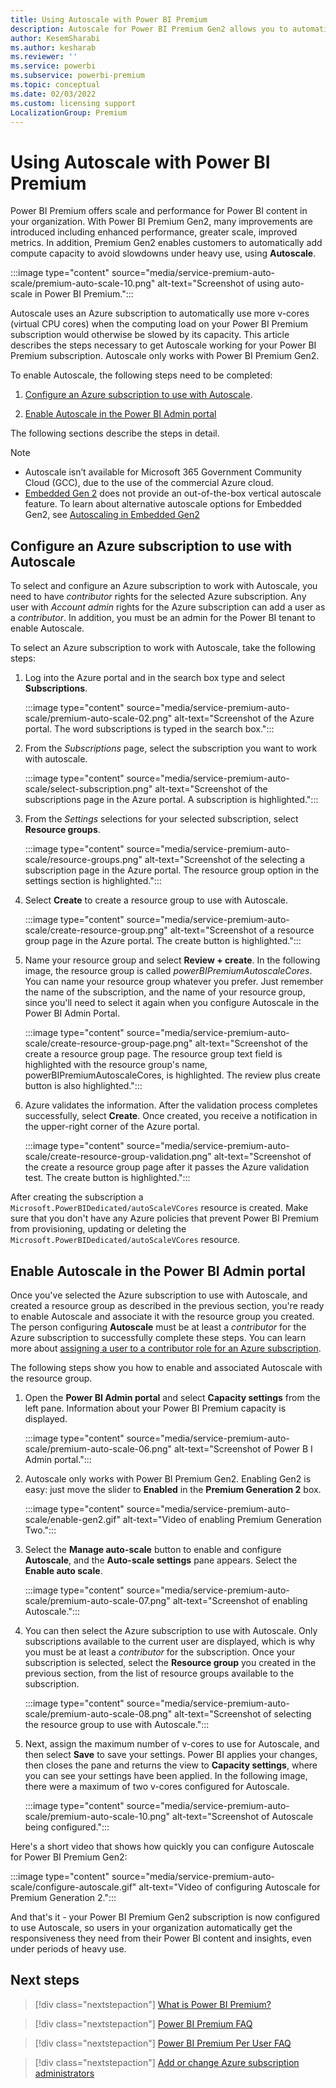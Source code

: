 ```yaml
---
title: Using Autoscale with Power BI Premium
description: Autoscale for Power BI Premium Gen2 allows you to automatically scale processing power to meet your Power BI user requirements
author: KesemSharabi
ms.author: kesharab
ms.reviewer: ''
ms.service: powerbi
ms.subservice: powerbi-premium
ms.topic: conceptual
ms.date: 02/03/2022
ms.custom: licensing support
LocalizationGroup: Premium
---
```


# Using Autoscale with Power BI Premium

Power BI Premium offers scale and performance for Power BI content in your organization. With Power BI Premium Gen2, many improvements are introduced including enhanced performance, greater scale, improved metrics. In addition, Premium Gen2 enables customers to automatically add compute capacity to avoid slowdowns under heavy use, using **Autoscale**.

:::image type="content" source="media/service-premium-auto-scale/premium-auto-scale-10.png" alt-text="Screenshot of using auto-scale in Power BI Premium.":::

Autoscale uses an Azure subscription to automatically use more v-cores (virtual CPU cores) when the computing load on your Power BI Premium subscription would otherwise be slowed by its capacity. This article describes the steps necessary to get Autoscale working for your Power BI Premium subscription. Autoscale only works with Power BI Premium Gen2.

To enable Autoscale, the following steps need to be completed:

1. [Configure an Azure subscription to use with Autoscale](#configure-an-azure-subscription-to-use-with-autoscale).

2. [Enable Autoscale in the Power BI Admin portal](#enable-autoscale-in-the-power-bi-admin-portal)

The following sections describe the steps in detail.

>[!NOTE]
>* Autoscale isn’t available for Microsoft 365 Government Community Cloud (GCC), due to the use of the commercial Azure cloud.
>* [Embedded Gen 2](../developer/embedded/power-bi-embedded-generation-2.md) does not provide an out-of-the-box vertical autoscale feature. To learn about alternative autoscale options for Embedded Gen2, see [Autoscaling in Embedded Gen2](../developer/embedded/power-bi-embedded-generation-2.md#autoscaling-in-embedded-gen2)

## Configure an Azure subscription to use with Autoscale

To select and configure an Azure subscription to work with Autoscale, you need to have *contributor* rights for the selected Azure subscription. Any user with *Account admin* rights for the Azure subscription can add a user as a *contributor*. In addition, you must be an admin for the Power BI tenant to enable Autoscale.

To select an Azure subscription to work with Autoscale, take the following steps:

1. Log into the Azure portal and in the search box type and select **Subscriptions**.

    :::image type="content" source="media/service-premium-auto-scale/premium-auto-scale-02.png" alt-text="Screenshot of the Azure portal. The word subscriptions is typed in the search box.":::

2. From the *Subscriptions* page, select the subscription you want to work with autoscale.

    :::image type="content" source="media/service-premium-auto-scale/select-subscription.png" alt-text="Screenshot of the subscriptions page in the Azure portal. A subscription is highlighted.":::

3. From the *Settings* selections for your selected subscription, select **Resource groups**.

    :::image type="content" source="media/service-premium-auto-scale/resource-groups.png" alt-text="Screenshot of the selecting a subscription page in the Azure portal. The resource group option in the settings section is highlighted.":::

4. Select **Create** to create a resource group to use with Autoscale.

    :::image type="content" source="media/service-premium-auto-scale/create-resource-group.png" alt-text="Screenshot of a resource group page in the Azure portal. The create button is highlighted.":::

5. Name your resource group and select **Review + create**. In the following image, the resource group is called *powerBIPremiumAutoscaleCores*. You can name your resource group whatever you prefer. Just remember the name of the subscription, and the name of your resource group, since you'll need to select it again when you configure Autoscale in the Power BI Admin Portal.

    :::image type="content" source="media/service-premium-auto-scale/create-resource-group-page.png" alt-text="Screenshot of the create a resource group page. The resource group text field is highlighted with the resource group's name, powerBIPremiumAutoscaleCores, is highlighted. The review plus create button is also highlighted.":::

6. Azure validates the information. After the validation process completes successfully, select **Create**. Once created, you receive a notification in the upper-right corner of the Azure portal.

    :::image type="content" source="media/service-premium-auto-scale/create-resource-group-validation.png" alt-text="Screenshot of the create a resource group page after it passes the Azure validation test. The create button is highlighted.":::

After creating the subscription a `Microsoft.PowerBIDedicated/autoScaleVCores` resource is created. Make sure that you don't have any Azure policies that prevent Power BI Premium from provisioning, updating or deleting the `Microsoft.PowerBIDedicated/autoScaleVCores` resource.

## Enable Autoscale in the Power BI Admin portal

Once you've selected the Azure subscription to use with Autoscale, and created a resource group as described in the previous section, you're ready to enable Autoscale and associate it with the resource group you created. The person configuring **Autoscale** must be at least a *contributor* for the Azure subscription to successfully complete these steps. You can learn more about [assigning a user to a contributor role for an Azure subscription](/azure/cost-management-billing/manage/add-change-subscription-administrator).

The following steps show you how to enable and associated Autoscale with the resource group.

1. Open the **Power BI Admin portal** and select **Capacity settings** from the left pane. Information about your Power BI Premium capacity is displayed.

    :::image type="content" source="media/service-premium-auto-scale/premium-auto-scale-06.png" alt-text="Screenshot of Power B I Admin portal.":::

2. Autoscale only works with Power BI Premium Gen2. Enabling Gen2 is easy: just move the slider to **Enabled** in the **Premium Generation 2** box. 

    :::image type="content" source="media/service-premium-auto-scale/enable-gen2.gif" alt-text="Video of enabling Premium Generation Two.":::

3. Select the **Manage auto-scale** button to enable and configure **Autoscale**, and the **Auto-scale settings** pane appears. Select the **Enable auto scale**.

    :::image type="content" source="media/service-premium-auto-scale/premium-auto-scale-07.png" alt-text="Screenshot of enabling Autoscale.":::

4. You can then select the Azure subscription to use with Autoscale. Only subscriptions available to the current user are displayed, which is why you must be at least a *contributor* for the subscription. Once your subscription is selected, select the **Resource group** you created in the previous section, from the list of resource groups available to the subscription.

    :::image type="content" source="media/service-premium-auto-scale/premium-auto-scale-08.png" alt-text="Screenshot of selecting the resource group to use with Autoscale.":::

5. Next, assign the maximum number of v-cores to use for Autoscale, and then select **Save** to save your settings. Power BI applies your changes, then closes the pane and returns the view to **Capacity settings**, where you can see your settings have been applied. In the following image, there were a maximum of two v-cores configured for Autoscale.

    :::image type="content" source="media/service-premium-auto-scale/premium-auto-scale-10.png" alt-text="Screenshot of Autoscale being configured.":::

Here's a short video that shows how quickly you can configure Autoscale for Power BI Premium Gen2:

:::image type="content" source="media/service-premium-auto-scale/configure-autoscale.gif" alt-text="Video of configuring Autoscale for Premium Generation 2.":::

And that's it - your Power BI Premium Gen2 subscription is now configured to use Autoscale, so users in your organization automatically get the responsiveness they need from their Power BI content and insights, even under periods of heavy use.

## Next steps

> [!div class="nextstepaction"]
> [What is Power BI Premium?](service-premium-what-is.md)

> [!div class="nextstepaction"]
> [Power BI Premium FAQ](service-premium-faq.yml)

> [!div class="nextstepaction"]
> [Power BI Premium Per User FAQ](service-premium-per-user-faq.yml)

> [!div class="nextstepaction"]
> [Add or change Azure subscription administrators](/azure/cost-management-billing/manage/add-change-subscription-administrator)
